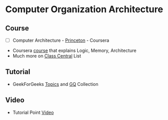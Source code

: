 # Computer Organization Architecture

## Course 
- [ ] Computer Architecture - [Princeton](https://www.coursera.org/learn/comparch) - Coursera
* Coursera [course](https://www.coursera.org/learn/build-a-computer/) that explains Logic, Memory, Architecture
* Much more on [Class Central](https://www.class-central.com/search?q=computer+organization+architecture) List

## Tutorial
* GeekForGeeks [Topics](https://www.geeksforgeeks.org/computer-organization-and-architecture-tutorials/)  and [GQ](https://www.geeksforgeeks.org/computer-organization-and-architecture-gq/) Collection 

## Video
* Tutorial Point [Video](https://www.tutorialspoint.com/computer_organization/index.asp)
